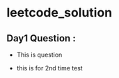 # leetcode_solution
<!-- try to do more comfortable in coding -->
## Day1 Question :
- This is question

- this is for 2nd time test